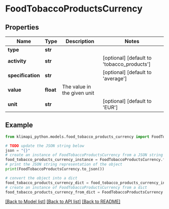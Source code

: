 # FoodTobaccoProductsCurrency


## Properties

Name | Type | Description | Notes
------------ | ------------- | ------------- | -------------
**type** | **str** |  | 
**activity** | **str** |  | [optional] [default to 'tobacco_products']
**specification** | **str** |  | [optional] [default to 'average']
**value** | **float** | The value in the given unit | 
**unit** | **str** |  | [optional] [default to 'EUR']

## Example

```python
from klimapi_python.models.food_tobacco_products_currency import FoodTobaccoProductsCurrency

# TODO update the JSON string below
json = "{}"
# create an instance of FoodTobaccoProductsCurrency from a JSON string
food_tobacco_products_currency_instance = FoodTobaccoProductsCurrency.from_json(json)
# print the JSON string representation of the object
print(FoodTobaccoProductsCurrency.to_json())

# convert the object into a dict
food_tobacco_products_currency_dict = food_tobacco_products_currency_instance.to_dict()
# create an instance of FoodTobaccoProductsCurrency from a dict
food_tobacco_products_currency_from_dict = FoodTobaccoProductsCurrency.from_dict(food_tobacco_products_currency_dict)
```
[[Back to Model list]](../README.md#documentation-for-models) [[Back to API list]](../README.md#documentation-for-api-endpoints) [[Back to README]](../README.md)


